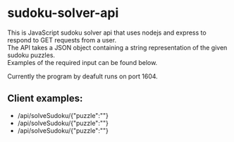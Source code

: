 # sudoku-solver-api
This is JavaScript sudoku solver api that uses nodejs and express to respond to GET requests from a user.
<br />The API takes a JSON object containing a string representation of the given sudoku puzzles.
<br />Examples of the required input can be found below.


Currently the program by deafult runs on port 1604.


## Client examples:

- /api/solveSudoku/{"puzzle":""}
- /api/solveSudoku/{"puzzle":""}
- /api/solveSudoku/{"puzzle":""}
